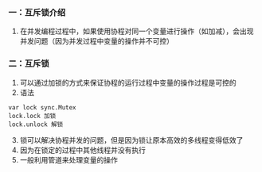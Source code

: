 ### 一：互斥锁介绍
1. 在并发编程过程中，如果使用协程对同一个变量进行操作（如加减），会出现并发问题（因为并发过程中变量的操作并不可控）

### 二：互斥锁
1. 可以通过加锁的方式来保证协程的运行过程中变量的操作过程是可控的
2. 语法
```
var lock sync.Mutex
lock.lock 加锁
lock.unlock 解锁
```
3. 锁可以解决协程并发的问题，但是因为锁让原本高效的多线程变得低效了
4. 因为在锁定的过程中其他线程并没有执行
5. 一般利用管道来处理变量的操作